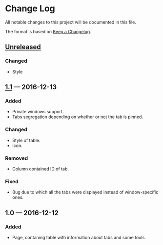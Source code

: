 # Change Log
All notable changes to this project will be documented in this file.

The format is based on [Keep a Changelog](http://keepachangelog.com/).

## [Unreleased]
### Changed
- Style

## [1.1] — 2016-12-13
### Added
- Private windows support.
- Tabs segregation depending on whether or not the tab is pinned.

### Changed
- Style of table.
- Icon.

### Removed
- Column contained ID of tab.

### Fixed
- Bug due to which all the tabs were displayed instead of window-specific ones.

## 1.0 — 2016-12-12
### Added
- Page, contaning table with information about tabs and some tools.

[Unreleased]: https://github.com/rybval/list_tabs/compare/v1.1...HEAD
[1.1]: https://github.com/rybval/list_tabs/compare/v1.0...v1.1
